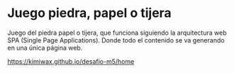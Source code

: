 # Juego piedra, papel o tijera
Juego del piedra papel o tijera, que funciona siguiendo la arquitectura web SPA (Single Page Applications).
Donde todo el contenido se va generando en una única página web.

https://kimiwax.github.io/desafio-m5/home
